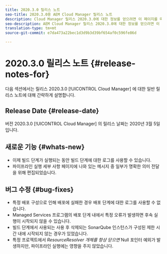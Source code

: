 ```yaml
---
title: 2020.3.0 릴리스 노트
seo-title: 2020.3.0용 AEM Cloud Manager 릴리스 노트
description: Cloud Manager 릴리스 2020.3.0에 대한 정보를 얻으려면 이 페이지를 따르십시오
seo-description: AEM Cloud Manager 릴리스 2020.3.0에 대한 정보를 얻으려면 이 페이지를 따르십시오.
translation-type: tm+mt
source-git-commit: e7da473a22bec1d3d9b3d39bf654af0c596fe86d

---
```


# 2020.3.0 릴리스 노트 {#release-notes-for}

다음 섹션에서는 릴리스 2020.3.0 [!UICONTROL Cloud Manager] 에 대한 일반 릴리스 노트에 대해 간략하게 설명합니다.

## Release Date {#release-date}

버전 2020.3.0 [!UICONTROL Cloud Manager] 의 릴리스 날짜는 2020년 3월 5일입니다.

## 새로운 기능 {#whats-new}

* 이제 빌드 단계가 실행되는 동안 빌드 단계에 대한 로그를 사용할 수 있습니다.
* 파이프라인 실행 세부 사항 페이지에 나와 있는 메시지 중 일부가 명확한 의미 전달을 위해 편집되었습니다.

## 버그 수정 {#bug-fixes}

* 특정 배포 구성으로 인해 배포에 실패한 경우 배포 단계에 대한 로그를 사용할 수 없습니다.
* Managed Services 프로그램의 배포 단계 내에서 특정 오류가 발생하면 후속 실행이 시작되지 않을 수 있습니다.
* 빌드 단계에서 사용되는 사용 후 삭제되는 SonarQube 인스턴스가 구성된 제한 시간 내에 시작되지 않는 경우가 있었습니다.
* 특정 프로젝트에서 *ResourceResolver 개체를 항상 닫으면* Null 포인터 예외가 발생하지만, 파이프라인 실행에는 영향을 주지 않았습니다.